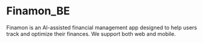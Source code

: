 # Finamon_BE
Finamon is an AI-assisted financial management app designed to help users track and optimize their finances. We support both web and mobile.
